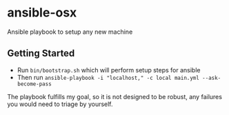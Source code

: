 # ansible-osx
Ansible playbook to setup any new machine

## Getting Started

- Run `bin/bootstrap.sh` which will perform setup steps for ansible
- Then run `ansible-playbook -i "localhost," -c local main.yml --ask-become-pass`

The playbook fulfills my goal, so it is not designed to be robust, any failures you would need to triage by yourself.
